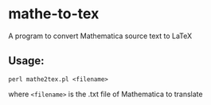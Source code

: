 # mathe-to-tex
A program to convert Mathematica source text to LaTeX

## Usage:

`perl mathe2tex.pl <filename>`

  where `<filename>` is the .txt file of Mathematica to translate
